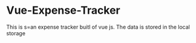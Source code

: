 # Vue-Expense-Tracker
This is s=an expense tracker buitl of vue js. The data is stored in the local storage
